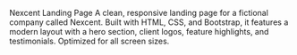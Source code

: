 Nexcent Landing Page
A clean, responsive landing page for a fictional company called Nexcent. Built with HTML, CSS, and Bootstrap, it features a modern layout with a hero section, client logos, feature highlights, and testimonials. Optimized for all screen sizes.
